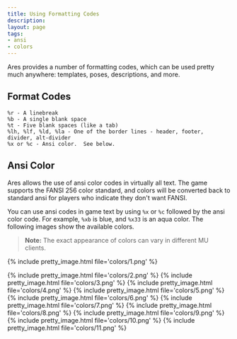 ```yaml
---
title: Using Formatting Codes
description:
layout: page
tags: 
- ansi
- colors
---
```


Ares provides a number of formatting codes, which can be used pretty much anywhere: templates, poses, descriptions, and more.  

## Format Codes

    %r - A linebreak
    %b - A single blank space
    %t - Five blank spaces (like a tab)
    %lh, %lf, %ld, %la - One of the border lines - header, footer, divider, alt-divider
    %x or %c - Ansi color.  See below.

## Ansi Color

Ares allows the use of ansi color codes in virtually all text.  The game supports the FANSI 256 color standard, and colors will be converted back to standard ansi for players who indicate they don't want FANSI.  

You can use ansi codes in game text by using `%x` or `%c` followed by the ansi color code.  For example, `%xb` is blue, and `%x33` is an aqua color.  The following images show the available colors.   

> <i class="fa fa-exclamation-triangle"></i> **Note:** The exact appearance of colors can vary in different MU clients.

{% include pretty_image.html file='colors/1.png' %}

{% include pretty_image.html file='colors/2.png' %}
{% include pretty_image.html file='colors/3.png' %}
{% include pretty_image.html file='colors/4.png' %}
{% include pretty_image.html file='colors/5.png' %}
{% include pretty_image.html file='colors/6.png' %}
{% include pretty_image.html file='colors/7.png' %}
{% include pretty_image.html file='colors/8.png' %}
{% include pretty_image.html file='colors/9.png' %}
{% include pretty_image.html file='colors/10.png' %}
{% include pretty_image.html file='colors/11.png' %}
